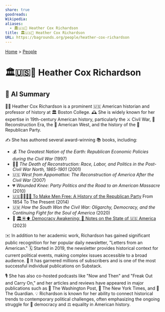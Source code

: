 ```yaml
---
share: true
goodreads: 
Wikipedia: 
aliases:
  - 🏛️🇺🇸📖 Heather Cox Richardson
title: 🏛️🇺🇸📖 Heather Cox Richardson
URL: https://bagrounds.org/people/heather-cox-richardson
---
```

[Home](../index.md) > [People](./index.md)  
# 🏛️🇺🇸📖 Heather Cox Richardson  
## 🤖 AI Summary  
👩‍🏫 Heather Cox Richardson is a prominent 🇺🇸 American historian and professor of history at 🏛️ Boston College. 🕰️ She is widely known for her expertise in 19th-century American history, particularly the ⚔️ Civil War, 🚧 Reconstruction Era, the 🤠 American West, and the history of the 🐘 Republican Party.  
  
✍️ She has authored several award-winning 📚 books, including:  
* 💰 *The Greatest Nation of the Earth: Republican Economic Policies during the Civil War* (1997)  
* ✊🏿 *The Death of Reconstruction: Race, Labor, and Politics in the Post-Civil War North, 1865-1901* (2001)  
* 🇺🇸 *West from Appomattox: The Reconstruction of America After the Civil War* (2007)  
* 💔 *Wounded Knee: Party Politics and the Road to an American Massacre* (2010)  
* [🇺🇸⛓️‍💥📜🐘 To Make Men Free: A History of the Republican Party](../books/to-make-men-free-a-history-of-the-republican-party.md) From 1854 To The Present (2014)  
* 🇺🇲 *How the South Won the Civil War: Oligarchy, Democracy, and the Continuing Fight for the Soul of America* (2020)  
* 🗽 [🏛️☀️⬆️ Democracy Awakening: 📝 Notes on the State of 🇺🇸 America](../books/democracy-awakening.md) (2023)  
  
✉️ In addition to her academic work, Richardson has gained significant public recognition for her popular daily newsletter, "Letters from an American." 🗓️ Started in 2019, the newsletter provides historical context for current political events, making complex issues accessible to a broad audience. 📰 It has garnered millions of subscribers and is one of the most successful individual publications on Substack.  
  
🎙️ She has also co-hosted podcasts like "Now and Then" and "Freak Out and Carry On," and her articles and reviews have appeared in major publications such as 📰 The Washington Post, 📰 The New York Times, and 📰 The Guardian. 💡 Richardson is known for her ability to connect historical trends to contemporary political challenges, often emphasizing the ongoing struggle for 🗽 democracy and ⚖️ equality in American history.
